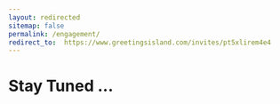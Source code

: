 ```yaml
---
layout: redirected
sitemap: false
permalink: /engagement/
redirect_to:  https://www.greetingsisland.com/invites/pt5xlirem4e4
---
```


# Stay Tuned ...
